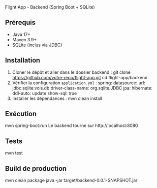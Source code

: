 Flight App - Backend (Spring Boot + SQLite)
## Prérequis
- Java 17+
- Maven 3.9+
- SQLite (inclus via JDBC)
## Installation
1. Cloner le dépôt et aller dans le dossier backend :
   git clone https://github.com/votre-repo/flight-app.git
   cd flight-app/backend
2. Vérifier la configuration `application.yml` :
   spring: datasource: url: jdbc:sqlite:vols.db driver-class-name: org.sqlite.JDBC jpa: hibernate:
   ddl-auto: update show-sql: true
3. Installer les dépendances :
   mvn clean install
## Exécution
mvn spring-boot:run
Le backend tourne sur http://localhost:8080
## Tests
mvn test
## Build de production
mvn clean package
java -jar target/backend-0.0.1-SNAPSHOT.jar